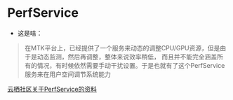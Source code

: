 # PerfService
- 这是啥：
> 在MTK平台上，已经提供了一个服务来动态的调整CPU/GPU资源，但是由于是动态监测，然后再调整，整体来说效率稍低，
> 而且并不能完全涵盖所有的情况，有时候依然需要手动干扰设置。于是也就有了这个PerfService服务来在用户空间调节系统能力

[云栖社区关于PerfService的资料](https://developer.aliyun.com/article/26696)
